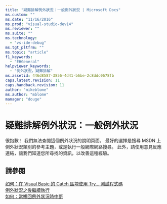 ```yaml
---
title: "疑難排解例外狀況：一般例外狀況 | Microsoft Docs"
ms.custom: ""
ms.date: "11/16/2016"
ms.prod: "visual-studio-dev14"
ms.reviewer: ""
ms.suite: ""
ms.technology: 
  - "vs-ide-debug"
ms.tgt_pltfrm: ""
ms.topic: "article"
f1_keywords: 
  - "EHGeneral"
helpviewer_keywords: 
  - "例外狀況，疑難排解"
ms.assetid: 446d8587-3856-4d41-b6be-2c8ddc0678fb
caps.latest.revision: 11
caps.handback.revision: 11
author: "mikeblome"
ms.author: "mblome"
manager: "douge"
---
```

# 疑難排解例外狀況：一般例外狀況
很抱歉！ 我們無法查閱這個例外狀況的說明頁面。 最好的選擇是搜尋 MSDN 上例外狀況類別的參考主題，或是執行一般網際網路搜尋。 此外，請使用意見反應連結，讓我們知道您所尋找的資訊，以改善這種經驗。  
  
## 請參閱  
 [如何：在 Visual Basic 的 Catch 區塊使用 Try... 測試程式碼](http://msdn.microsoft.com/zh-tw/8368e205-ed73-4185-a247-af84fb4fafa9)   
 [例外狀況之後繼續執行](../debugger/continuing-execution-after-an-exception.md)   
 [如何：當擲回例外狀況時中斷](../misc/how-to-break-when-an-exception-is-thrown.md)